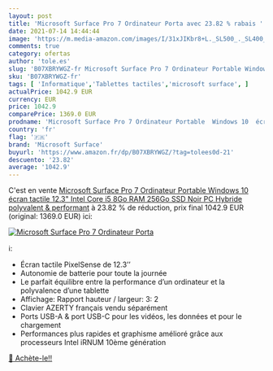 ```yaml
---
layout: post
title: 'Microsoft Surface Pro 7 Ordinateur Porta avec 23.82 % rabais '
date: 2021-07-14 14:44:44
image: 'https://m.media-amazon.com/images/I/31xJIKbr8+L._SL500_._SL400_.jpg'
comments: true
category: ofertas
author: 'tole.es'
slug: 'B07XBRYWGZ-fr Microsoft Surface Pro 7 Ordinateur Portable Windows 10...'
sku: 'B07XBRYWGZ-fr'
tags: [ 'Informatique','Tablettes tactiles','microsoft surface', ]
actualPrice: 1042.9 EUR
currency: EUR
price: 1042.9
comparePrice: 1369.0 EUR
prodname: 'Microsoft Surface Pro 7 Ordinateur Portable  Windows 10  écran tactile 12.3"  Intel Core i5  8Go RAM  256Go SSD  Noir  PC Hybride polyvalent & performant'
country: 'fr'
flag: '🇫🇷'
brand: 'Microsoft Surface'
buyurl: 'https://www.amazon.fr/dp/B07XBRYWGZ/?tag=tolees0d-21'
descuento: '23.82'
average: '1042.9'
---
```


C'est en vente [Microsoft Surface Pro 7 Ordinateur Portable  Windows 10  écran tactile 12.3"  Intel Core i5  8Go RAM  256Go SSD  Noir  PC Hybride polyvalent & performant](https://www.amazon.fr/dp/B07XBRYWGZ/?tag=tolees0d-21)  à  23.82 % de réduction, prix final  1042.9 EUR (original: 1369.0 EUR) ici:

[![Microsoft Surface Pro 7 Ordinateur Porta](https://m.media-amazon.com/images/I/31xJIKbr8+L._SL500_._SL400_.jpg)](https://www.amazon.fr/dp/B07XBRYWGZ/?tag=tolees0d-21)

ℹ️:

- Écran tactile PixelSense de 12.3’’
- Autonomie de batterie pour toute la journée
- Le parfait équilibre entre la performance d’un ordinateur et la polyvalence d’une tablette
- Affichage: Rapport hauteur / largeur: 3: 2
- Clavier AZERTY français vendu séparément
- Ports USB-A & port USB-C pour les vidéos, les données et pour le chargement
- Performances plus rapides et graphisme amélioré grâce aux processeurs Intel iRNUM 10ème génération

[🛒 Achète-le!!](https://www.amazon.fr/dp/B07XBRYWGZ/?tag=tolees0d-21)

